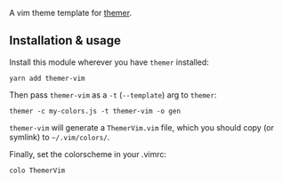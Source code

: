 A vim theme template for [themer](https://github.com/mjswensen/themer).

## Installation & usage

Install this module wherever you have `themer` installed:

    yarn add themer-vim

Then pass `themer-vim` as a `-t` (`--template`) arg to `themer`:

    themer -c my-colors.js -t themer-vim -o gen

`themer-vim` will generate a `ThemerVim.vim` file, which you should copy (or symlink) to `~/.vim/colors/`.

Finally, set the colorscheme in your .vimrc:

    colo ThemerVim
